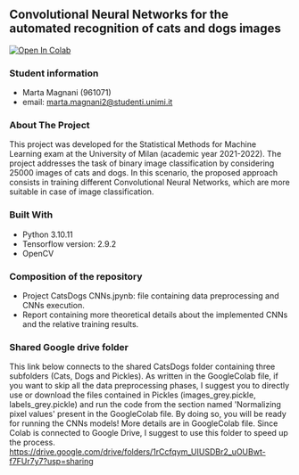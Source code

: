 ## Convolutional Neural Networks for the automated recognition of cats and dogs images
[![Open In Colab](https://colab.research.google.com/assets/colab-badge.svg)](https://colab.research.google.com/github/mmartamagna/Machine-Learning-Project-CatsDogs/blob/main/Project_CatsDogs_CNNs.ipynb)

### Student information
- Marta Magnani (961071)
- email: marta.magnani2@studenti.unimi.it

### About The Project
This project was developed for the Statistical Methods for Machine Learning exam at the University of Milan (academic year 2021-2022). The project addresses the task of binary image classification by considering 25000 images of cats and dogs. In this scenario, the proposed approach consists in training different Convolutional Neural Networks, which are more suitable in case of image classification.

### Built With
* Python 3.10.11
* Tensorflow version: 2.9.2
* OpenCV

### Composition of the repository
- Project CatsDogs CNNs.jpynb: file containing data preprocessing and CNNs execution.
- Report containing more theoretical details about the implemented CNNs and the relative training results.

### Shared Google drive folder
This link below connects to the shared CatsDogs folder containing three subfolders (Cats, Dogs and Pickles). As written in the GoogleColab file, if you want to skip all the data preprocessing phases, I suggest you to directly use or download the files contained in Pickles (images_grey.pickle, labels_grey.pickle) and run the code from the section named 'Normalizing pixel values' present in the GoogleColab file. By doing so, you will be ready for running the CNNs models! More details are in GoogleColab file. Since Colab is connected to Google Drive, I suggest to use this folder to speed up the process.
https://drive.google.com/drive/folders/1rCcfqym_UIUSDBr2_uOUBwt-f7FUr7y7?usp=sharing


